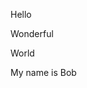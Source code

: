 Hello
<!-- PPHTML
writeline('Wonderful')
-->
Wonderful
<!-- PPHTML:TAIL -->
World
<!-- PPHTML
with open('my-name.txt') as f:
  writeline(f'My name is {f.read()}')
-->
My name is Bob
<!-- PPHTML:TAIL -->
